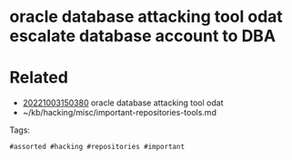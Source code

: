 # oracle database attacking tool odat escalate database account to DBA

# Related

- [20221003150380](/zet/20221003150380/README.md) oracle database attacking tool odat
- ~/kb/hacking/misc/important-repositories-tools.md

Tags:

    #assorted #hacking #repositories #important
